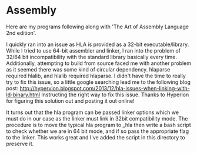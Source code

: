 # Assembly

Here are my programs following along with 'The Art of Assembly Language 2nd
edition'.

I quickly ran into an issue as HLA is provided as a 32-bit executable/library.
While I tried to use 64-bit assembler and linker, I ran into the problem of
32/64 bit incompatibility with the standard library basically every time.
Additionally, attempting to build from source faced me with another problem as
it seemed there was some kind of circular dependency. hlaparse required hlalib,
and hlalib required hlaparse. I didn't have the time to really try to fix this
issue, so a little google searching lead me to the following blog post:
http://hypervion.blogspot.com/2013/12/hla-issues-when-linking-with-ld-binary.html
Instructing the right way to fix this issue. Thanks to Hyperion for figuring
this solution out and posting it out online!

It turns out that the hla program can be passed linker options which we must do
in our case as the linker must link in 32bit compatibility mode. The procedure
is to move the typical hla program to \_hla then write a bash script to check
whether we are in 64 bit mode, and if so pass the appropriate flag to the
linker. This works great and I've added the script in this directory to
preserve it.
